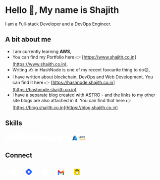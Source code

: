 # Hello 👋, My name is Shajith


I am a Full-stack Developer and a DevOps Engineer.


## A bit about me

* I am currently learning **AWS**,
* You can find my Portfolio here 👉 [https://www.shajith.co.in](https://www.shajith.co.in),
* Writing ✍ in HashNode is one of my recent favourite thing to do😊,
* I have written about blockchain, DevOps and Web Development. You can find it here 👉 [https://hashnode.shajith.co.in](https://hashnode.shajith.co.in)
* I have a separate blog created with ASTRO - and the links to my other site blogs are also attached in it. You can find that here 👉 [https://blog.shajith.co.in](https://blog.shajith.co.in)


## Skills
<span><img style="width: 20px;" src="./assets/angular.png" alt="Angular Logo"></span>
<img style="width: 20px;" src="./assets/html.png" alt="HTML Logo">
<img style="width: 20px;" src="./assets/css.png" alt="CSS Logo">
<img style="width: 20px;" src="./assets/javascript.png" alt="JS Logo">
<img style="width: 20px;" src="./assets/node.png" alt="Node Logo">
<img style="width: 20px;" src="./assets/typescript.png" alt="TS Logo">
<img style="width: 20px;" src="./assets/docker.png" alt="Docker Logo">
<img style="width: 20px;" src="./assets/kubernetes.png" alt="K8S Logo">
<img style="width: 20px;" src="./assets/gcp.png" alt="GCP Logo">
<img style="width: 20px;" src="./assets/azure.png" alt="Azure Logo">
<img style="width: 20px;" src="./assets/aws.png" alt="AWS Logo">

## Connect

<a href="https://twitter.com/Shajith_it_is"><img style="margin:1em;width: 20px;" src="./assets/twitter.png" alt="Twitter Logo"></a>
<a href="https://hashnode.shajith.co.in"><img style="margin:1em;width: 20px;" src="./assets/hash-node.png" alt="Hashnode Logo"></a>
<a href="https://github.com/shajith-it-is"><img style="margin:1em;width: 20px;" src="./assets/github.png" alt="GitHub Logo"></a>
<a href="mailto://shajith.it.is@gmail.com"><img style="margin:1em;width: 20px;" src="./assets/gmail.png" alt="Gmail Logo"></a>
<a href="https://www.buymeacoffee.com/shajith.it.is"><img style="margin:1em;width: 20px;" src="./assets/bmc.png" alt="Gmail Logo"></a>
